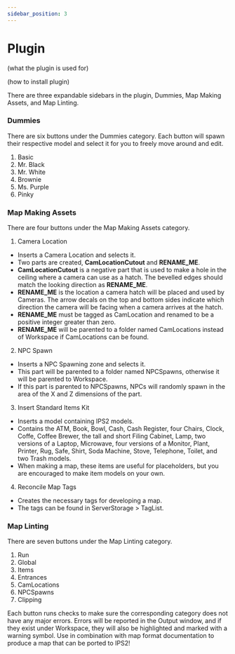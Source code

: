 ```yaml
---
sidebar_position: 3
---
```


# Plugin

(what the plugin is used for) <p/>
(how to install plugin) <p/>
There are three expandable sidebars in the plugin, Dummies, Map Making Assets, and Map Linting.

### Dummies

There are six buttons under the Dummies category. Each button will spawn their respective model and select it for you to freely move around and edit.

1. Basic 
2. Mr. Black
3. Mr. White
4. Brownie
5. Ms. Purple
6. Pinky

### Map Making Assets

There are four buttons under the Map Making Assets category.

1. Camera Location
- Inserts a Camera Location and selects it.
- Two parts are created, **CamLocationCutout** and **RENAME_ME**.
- **CamLocationCutout** is a negative part that is used to make a hole in the ceiling where a camera can use as a hatch. The bevelled edges should match the looking direction as **RENAME_ME**.
- **RENAME_ME** is the location a camera hatch will be placed and used by Cameras. The arrow decals on the top and bottom sides indicate which direction the camera will be facing when a camera arrives at the hatch.
- **RENAME_ME** must be tagged as CamLocation and renamed to be a positive integer greater than zero.
- **RENAME_ME** will be parented to a folder named CamLocations instead of Workspace if CamLocations can be found.

2. NPC Spawn
- Inserts a NPC Spawning zone and selects it.
- This part will be parented to a folder named NPCSpawns, otherwise it will be parented to Workspace.
- If this part is parented to NPCSpawns, NPCs will randomly spawn in the area of the X and Z dimensions of the part.

3. Insert Standard Items Kit
- Inserts a model containing IPS2 models.
- Contains the ATM, Book, Bowl, Cash, Cash Register, four Chairs, Clock, Coffe, Coffee Brewer, the tall and short Filing Cabinet, Lamp, two versions of a Laptop, Microwave, four versions of a Monitor, Plant, Printer, Rug, Safe, Shirt, Soda Machine, Stove, Telephone, Toilet, and two Trash models.
- When making a map, these items are useful for placeholders, but you are encouraged to make item models on your own.

4. Reconcile Map Tags
- Creates the necessary tags for developing a map.
- The tags can be found in ServerStorage > TagList.

### Map Linting

There are seven buttons under the Map Linting category.

1. Run
2. Global
3. Items
4. Entrances
5. CamLocations
6. NPCSpawns
7. Clipping

Each button runs checks to make sure the corresponding category does not have any major errors.
Errors will be reported in the Output window, and if they exist under Workspace, they will also be highlighted and marked with a warning symbol.
Use in combination with map format documentation to produce a map that can be ported to IPS2!